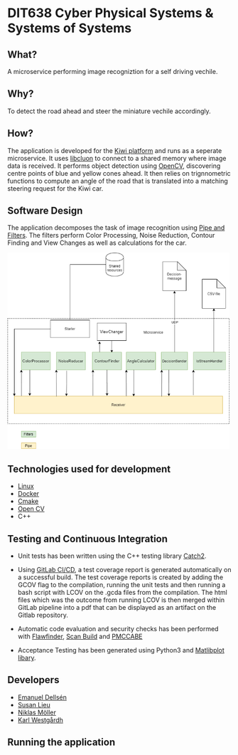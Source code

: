 # DIT638 Cyber Physical Systems & Systems of Systems

## What?
A microservice performing image recogniztion for a self driving vechile.

## Why?
To detect the road ahead and steer the miniature vechile accordingly.

## How?
The application is developed for the [Kiwi platform](https://github.com/chalmers-revere/opendlv-tutorial-kiwi) and runs as a seperate microservice. It uses [libcluon](https://github.com/chrberger/libcluon) to connect to a shared memory where image data is received. It  performs object detection using [OpenCV](https://opencv.org/), discovering centre points of blue and yellow cones ahead. It then relies on trignnometric functions to compute an angle of the road that is translated into a matching steering request for the Kiwi car.

## Software Design
The application decomposes the task of image recognition using [Pipe and Filters](https://docs.microsoft.com/en-us/azure/architecture/patterns/pipes-and-filters). The filters perform Color Processing, Noise Reduction, Contour Finding and View Changes as well as calculations for the car.

<img src="SoftwareArchitecture.png" width="500">

## Technologies used for development
- [Linux](https://ubuntu.com/blog/tag/ubuntu-18-04)
- [Docker](https://www.docker.com/)
- [Cmake](https://cmake.org/)
- [Open CV](https://opencv.org/)
- C++

## Testing and Continuous Integration
- Unit tests has been written using the C++ testing library [Catch2](https://github.com/catchorg/Catch2).

- Using [GitLab CI/CD](https://docs.gitlab.com/ee/ci/), a test coverage report is generated automatically on a successful build. The test coverage reports is created by adding the GCOV flag to the compilation, running the unit tests and then running a bash script with LCOV on the .gcda files from the compilation. The html files which was the outcome from running LCOV is then merged within GitLab pipeline into a pdf that can be displayed as an artifact on the Gitlab repository.  

- Automatic code evaluation and security checks has been performed with [Flawfinder](https://dwheeler.com/flawfinder/), [Scan Build](https://clang-analyzer.llvm.org/scan-build.html) and [PMCCABE](https://people.debian.org/~bame/pmccabe/overview.html)

- Acceptance Testing has been generated using Python3 and [Matlibplot libary](https://matplotlib.org/).

## Developers
- [Emanuel Dellsén](https://github.com/EmanuelDellsen)
- [Susan Lieu](https://github.com/SusanLieu)
- [Niklas Möller](https://github.com/NiklasMoller)
- [Karl Westgårdh](https://github.com/KarlWestgardh)

## Running the application
